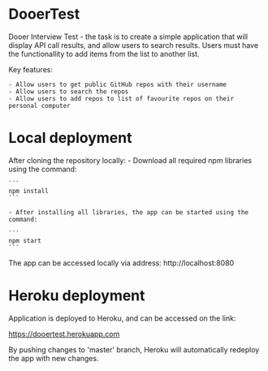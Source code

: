 # DooerTest

Dooer Interview Test - the task is to create a simple application that will display API call results, and allow users to search results. Users must have the functionallity to add items from the list to another list.

Key features:

	- Allow users to get public GitHub repos with their username
	- Allow users to search the repos
	- Allow users to add repos to list of favourite repos on their personal computer

# Local deployment

After cloning the repository locally:
	- Download all required npm libraries using the command:

	```
	npm install
	```

	- After installing all libraries, the app can be started using the command:

	```
	npm start
	```

The app can be accessed locally via address: http://localhost:8080

# Heroku deployment

Application is deployed to Heroku, and can be accessed on the link:

https://dooertest.herokuapp.com

By pushing changes to 'master' branch, Heroku will automatically redeploy the app with new changes.
